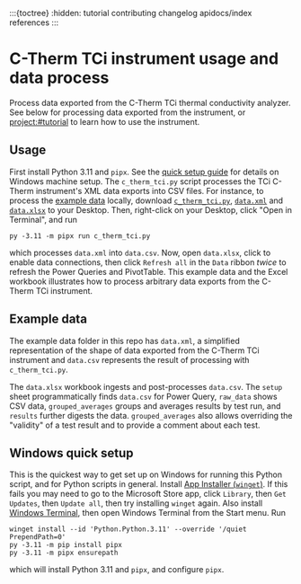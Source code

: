 :::{toctree}
:hidden:
tutorial
contributing
changelog
apidocs/index
references
:::

# C-Therm TCi instrument usage and data process

Process data exported from the C-Therm TCi thermal conductivity analyzer. See below for processing data exported from the instrument, or <project:#tutorial> to learn how to use the instrument.

## Usage

First install Python 3.11 and `pipx`. See the [quick setup guide](#windows-quick-setup) for details on Windows machine setup. The `c_therm_tci.py` script processes the TCi C-Therm instrument's XML data exports into CSV files. For instance, to process the [example data](#example-data) locally, download [`c_therm_tci.py`](../src/c_therm_tci.py), [`data.xml`](../example/data.xml) and [`data.xlsx`](../example/data.xlsx) to your Desktop. Then, right-click on your Desktop, click "Open in Terminal", and run

```Shell
py -3.11 -m pipx run c_therm_tci.py
```

which processes `data.xml` into `data.csv`. Now, open `data.xlsx`, click to enable data connections, then click `Refresh all` in the `Data` ribbon *twice* to refresh the Power Queries and PivotTable. This example data and the Excel workbook illustrates how to process arbitrary data exports from the C-Therm TCi instrument.

## Example data

The example data folder in this repo has `data.xml`, a simplified representation of the shape of data exported from the C-Therm TCi instrument and `data.csv` represents the result of processing with `c_therm_tci.py`.

The `data.xlsx` workbook ingests and post-processes `data.csv`. The `setup` sheet programmatically finds `data.csv` for Power Query, `raw_data` shows CSV data, `grouped_averages` groups and averages results by test run, and `results` further digests the data. `grouped_averages` also allows overriding the "validity" of a test result and to provide a comment about each test.

## Windows quick setup

This is the quickest way to get set up on Windows for running this Python script, and for Python scripts in general. Install [App Installer (`winget`)](https://apps.microsoft.com/detail/9nblggh4nns1). If this fails you may need to go to the Microsoft Store app, click `Library`, then `Get Updates`, then `Update all`, then try installing `winget` again. Also install [Windows Terminal](https://apps.microsoft.com/detail/9mz1snwt0n5d), then open Windows Terminal from the Start menu. Run

```Shell
winget install --id 'Python.Python.3.11' --override '/quiet PrependPath=0'
py -3.11 -m pip install pipx
py -3.11 -m pipx ensurepath
```

which will install Python 3.11 and `pipx`, and configure `pipx`.
